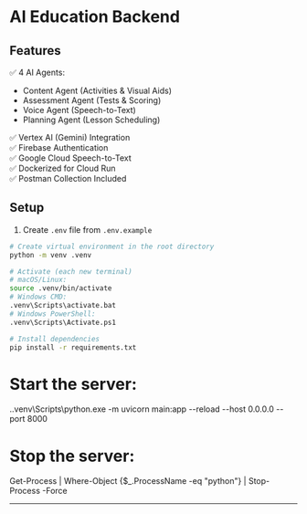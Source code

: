 # AI Education Backend

## Features
✅ 4 AI Agents:
- Content Agent (Activities & Visual Aids)
- Assessment Agent (Tests & Scoring)
- Voice Agent (Speech-to-Text)
- Planning Agent (Lesson Scheduling)

✅ Vertex AI (Gemini) Integration  
✅ Firebase Authentication  
✅ Google Cloud Speech-to-Text  
✅ Dockerized for Cloud Run  
✅ Postman Collection Included  

## Setup
1. Create `.env` file from `.env.example`

```bash
# Create virtual environment in the root directory
python -m venv .venv

# Activate (each new terminal)
# macOS/Linux:
source .venv/bin/activate
# Windows CMD:
.venv\Scripts\activate.bat
# Windows PowerShell:
.venv\Scripts\Activate.ps1

# Install dependencies
pip install -r requirements.txt
```

# Start the server:

.\.venv\Scripts\python.exe -m uvicorn main:app --reload --host 0.0.0.0 --port 8000

# Stop the server:

Get-Process | Where-Object {$_.ProcessName -eq "python"} | Stop-Process -Force

---
